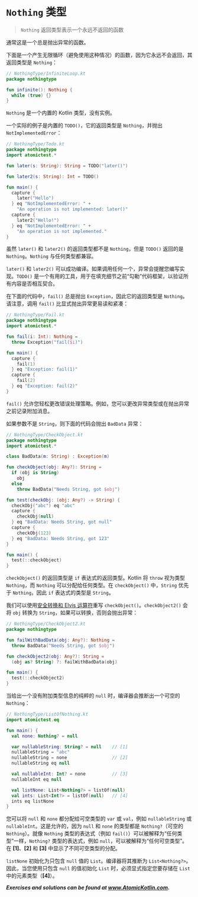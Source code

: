 # `Nothing` 类型

> `Nothing` 返回类型表示一个永远不返回的函数

通常这是一个总是抛出异常的函数。

下面是一个产生无限循环（避免使用这种情况）的函数，因为它永远不会返回，其返回类型是 `Nothing`：

```kotlin
// NothingType/InfiniteLoop.kt
package nothingtype

fun infinite(): Nothing {
  while (true) {}
}
```

`Nothing` 是一个内置的 Kotlin 类型，没有实例。

一个实际的例子是内置的 `TODO()`，它的返回类型是 `Nothing`，并抛出 `NotImplementedError`：

```kotlin
// NothingType/Todo.kt
package nothingtype
import atomictest.*

fun later(s: String): String = TODO("later()")

fun later2(s: String): Int = TODO()

fun main() {
  capture {
    later("Hello")
  } eq "NotImplementedError: " +
    "An operation is not implemented: later()"
  capture {
    later2("Hello!")
  } eq "NotImplementedError: " +
    "An operation is not implemented."
}
```

虽然 `later()` 和 `later2()` 的返回类型都不是 `Nothing`，但是 `TODO()` 返回的是 `Nothing`。`Nothing` 与任何类型都兼容。

`later()` 和 `later2()` 可以成功编译。如果调用任何一个，异常会提醒您编写实现。`TODO()` 是一个有用的工具，用于在填充细节之前“勾勒”代码框架，以验证所有内容是否相互契合。

在下面的代码中，`fail()` 总是抛出 `Exception`，因此它的返回类型是 `Nothing`。请注意，调用 `fail()` 比显式抛出异常更易读和紧凑：

```kotlin
// NothingType/Fail.kt
package nothingtype
import atomictest.*

fun fail(i: Int): Nothing =
  throw Exception("fail($i)")

fun main() {
  capture {
    fail(1)
  } eq "Exception: fail(1)"
  capture {
    fail(2)
  } eq "Exception: fail(2)"
}
```

`fail()` 允许您轻松更改错误处理策略。例如，您可以更改异常类型或在抛出异常之前记录附加消息。

如果参数不是 `String`，则下面的代码会抛出 `BadData` 异常：

```kotlin
// NothingType/CheckObject.kt
package nothingtype
import atomictest.*

class BadData(m: String) : Exception(m)

fun checkObject(obj: Any?): String =
  if (obj is String)
    obj
  else
    throw BadData("Needs String, got $obj")

fun test(checkObj: (obj: Any?) -> String) {
  checkObj("abc") eq "abc"
  capture {
    checkObj(null)
  } eq "BadData: Needs String, got null"
  capture {
    checkObj(123)
  } eq "BadData: Needs String, got 123"
}

fun main() {
  test(::checkObject)
}
```

`checkObject()` 的返回类型是 `if` 表达式的返回类型。Kotlin 将 `throw` 视为类型 `Nothing`，而 `Nothing` 可以分配给任何类型。在 `checkObject()` 中，`String` 优先于 `Nothing`，因此 `if` 表达式的类型是 `String`。

我们可以使用[安全转换和 Elvis 运算符](se03-ch09.md)重写 `checkObject()`。`checkObject2()` 会将 `obj` 转换为 `String`，如果可以转换，否则会抛出异常：

```kotlin
// NothingType/CheckObject2.kt
package nothingtype

fun failWithBadData(obj: Any?): Nothing =
  throw BadData("Needs String, got $obj")

fun checkObject2(obj: Any?): String =
  (obj as? String) ?: failWithBadData(obj)

fun main() {
  test(::checkObject2)
}
```

当给出一个没有附加类型信息的纯粹的 `null` 时，编译器会推断出一个可空的 `Nothing`：

```kotlin
// NothingType/ListOfNothing.kt
import atomictest.eq

fun main() {
  val none: Nothing? = null

  var nullableString: String? = null    // [1]
  nullableString = "abc"
  nullableString = none                 // [2]
  nullableString eq null

  val nullableInt: Int? = none          // [3]
  nullableInt eq null

  val listNone: List<Nothing?> = listOf(null)
  val ints: List<Int?> = listOf(null)   // [4]
  ints eq listNone
}
```

您可以将 `null` 和 `none` 都分配给可空类型的 `var` 或 `val`，例如 `nullableString` 或 `nullableInt`。这是允许的，因为 `null` 和 `none` 的类型都是 `Nothing?`（可空的 `Nothing`）。就像 `Nothing` 类型的表达式（例如 `fail()`）可以被解释为“任何类型”一样，`Nothing?` 类型的表达式，例如 `null`，可以被解释为“任何可空类型”。在 **[1]**、**[2]** 和 **[3]** 中显示了不同可空类型的分配。

`listNone` 初始化为只包含 `null` 值的 `List`。编译器将其推断为 `List<Nothing?>`。因此，当您使用只包含 `null` 的值初始化 `List` 时，必须显式指定您要存储在 `List` 中的元素类型（**[4]**）。

***Exercises and solutions can be found at www.AtomicKotlin.com.***